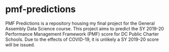 # pmf-predictions
PMF Predictions is a repository housing my final project for the General Assembly Data Science course. This project aims to predict the SY 2019-20 Performance Management Framework (PMF) score for DC Public Charter Schools. Due to the effects of COVID-19, it is unlikely a SY 2019-20 score will be issued. 
